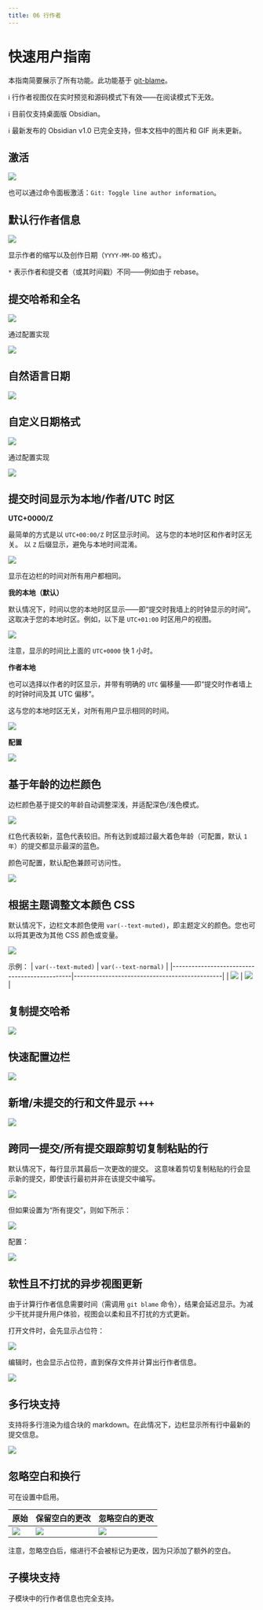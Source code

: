 ```yaml
---
title: 06 行作者
---
```


# 快速用户指南

本指南简要展示了所有功能。此功能基于 [git-blame](https://git-scm.com/docs/git-blame)。

ℹ️ 行作者视图仅在实时预览和源码模式下有效——在阅读模式下无效。

ℹ️ 目前仅支持桌面版 Obsidian。

ℹ️ 最新发布的 Obsidian v1.0 已完全支持，但本文档中的图片和 GIF 尚未更新。

## 激活

![](assets/line-author-activate.png)

也可以通过命令面板激活：`Git: Toggle line author information`。

## 默认行作者信息

![](assets/line-author-default.png)

显示作者的缩写以及创作日期（`YYYY-MM-DD` 格式）。

`*` 表示作者和提交者（或其时间戳）不同——例如由于 rebase。

## 提交哈希和全名

![](assets/line-author-commit-hash-full-name.png)

通过配置实现

![](assets/line-author-commit-hash-full-name-config.png)

## 自然语言日期

![](assets/line-author-natural-language-dates.png)

## 自定义日期格式

![](assets/line-author-custom-dates.png)

通过配置实现

![](assets/line-author-custom-dates-config.png)

## 提交时间显示为本地/作者/UTC 时区

**UTC+0000/Z**

最简单的方式是以 `UTC+00:00/Z` 时区显示时间。
这与您的本地时区和作者时区无关。
以 `Z` 后缀显示，避免与本地时间混淆。

![](assets/line-author-tz-utc0000.png)

显示在边栏的时间对所有用户都相同。

**我的本地（默认）**

默认情况下，时间以您的本地时区显示——即“提交时我墙上的时钟显示的时间”。这取决于您的本地时区。例如，以下是 `UTC+01:00` 时区用户的视图。

![](assets/line-author-tz-viewer-plus0100.png)

注意，显示的时间比上面的 `UTC+0000` 快 1 小时。

**作者本地**

也可以选择以作者的时区显示，并带有明确的 `UTC` 偏移量——即“提交时作者墙上的时钟时间及其 UTC 偏移”。

这与您的本地时区无关，对所有用户显示相同的时间。

![](assets/line-author-tz-author-local.png)

**配置**

![](assets/line-author-tz-config.png)

## 基于年龄的边栏颜色

边栏颜色基于提交的年龄自动调整深浅，并适配深色/浅色模式。

![](assets/line-author-dark-light.gif)

红色代表较新，蓝色代表较旧。所有达到或超过最大着色年龄（可配置，默认 `1 年`）的提交都显示最深的蓝色。

颜色可配置，默认配色兼顾可访问性。

![](assets/line-author-color-config.png)

## 根据主题调整文本颜色 CSS

默认情况下，边栏文本颜色使用 `var(--text-muted)`，即主题定义的颜色。您也可以将其更改为其他 CSS 颜色或变量。

![](assets/line-author-text-color.png)

示例：
| `var(--text-muted)` | `var(--text-normal)` |
|----------------------------------------------|-----------------------------------------------|
| ![](assets/line-author-text-color-muted.png) | ![](assets/line-author-text-color-normal.png) |

## 复制提交哈希

![](assets/line-author-copy-commit-hash.png)

## 快速配置边栏

![](assets/line-author-quick-configure-gutter.gif)

## 新增/未提交的行和文件显示 `+++`

![](assets/line-author-untracked.png)

## 跨同一提交/所有提交跟踪剪切复制粘贴的行

默认情况下，每行显示其最后一次更改的提交。
这意味着剪切复制粘贴的行会显示新的提交，即使该行最初并非在该提交中编写。

![](assets/line-author-follow-no-follow.png)

但如果设置为“所有提交”，则如下所示：

![](assets/line-author-follow-all-commits.png)

配置：

![](assets/line-author-follow-config.png)

## 软性且不打扰的异步视图更新

由于计算行作者信息需要时间（需调用 `git blame` 命令），结果会延迟显示。为减少干扰并提升用户体验，视图会以柔和且不打扰的方式更新。

打开文件时，会先显示占位符：

![](assets/line-author-soft-unintrusive-ux.gif)

编辑时，也会显示占位符，直到保存文件并计算出行作者信息。

![](assets/line-author-soft-unintrusive-ux-editing.gif)

## 多行块支持

支持将多行渲染为组合块的 markdown。在此情况下，边栏显示所有行中最新的提交信息。

![](assets/line-author-multi-line-newest.gif)

## 忽略空白和换行

可在设置中启用。

| **原始**                                         | **保留空白的更改**                   | **忽略空白的更改**                   |
| ------------------------------------------------ | ------------------------------------- | ------------------------------------- |
| ![](assets/line-author-ignore-whitespace-before.png) | ![](assets/line-author-ignore-whitespace-preserved.png) | ![](assets/line-author-ignore-whitespace-ignored.png) |

注意，忽略空白后，缩进行不会被标记为更改，因为只添加了额外的空白。

## 子模块支持

子模块中的行作者信息也完全支持。

